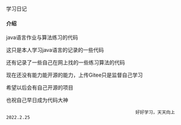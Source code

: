 学习日记


#### 介绍
java语言作业与算法练习的代码

这只是本人学习java语言的记录的一些代码

还有记录了一些自己在网上找的一些练习算法的代码

现在还没有能力能开源的能力，上传Gitee只是监督自己学习

希望以后会有自己开源的项目

也祝自己早日成为代码大神


                                                     好好学习，天天向上2022.2.25

